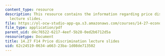 ```yaml
---
content_type: resource
description: This resource contains the information regarding price discrimination
  lecture slides.
file: https://ol-ocw-studio-app-qa.s3.amazonaws.com/courses/14-27-economics-and-e-commerce-fall-2014/62c245190634a66323ba1d08de713502_MIT14_27F14_lecslide13.pdf
file_type: application/pdf
parent_uid: d4c76522-6217-4eef-5b28-0ed2b6712d5a
resourcetype: Document
title: 14.27 F14 Price discrimination lecture slides
uid: 62c24519-0634-a663-23ba-1d08de713502
---
```

